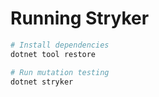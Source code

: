 # Running Stryker

```bash
# Install dependencies
dotnet tool restore

# Run mutation testing
dotnet stryker

```